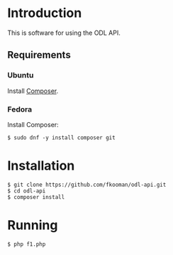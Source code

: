 # Introduction
This is software for using the ODL API.

## Requirements
### Ubuntu
Install [Composer](https://getcomposer.org).

### Fedora
Install Composer:

    $ sudo dnf -y install composer git

# Installation

	$ git clone https://github.com/fkooman/odl-api.git
	$ cd odl-api
	$ composer install

# Running
	
	$ php f1.php

